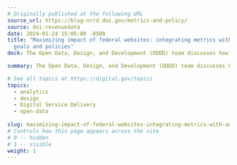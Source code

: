 ```yaml
---
# Originally published at the following URL
source_url: https://blog-nrrd.doi.gov/metrics-and-policy/
source: doi-revenuedata
date: 2024-01-24 15:05:00 -0500
title: "Maximizing impact of federal websites: integrating metrics with annual
  goals and policies"
deck: The Open Data, Design, and Development (ODDD) team discusses how OMB’s recent memo, Delivering a Digital-First Public Experience (M-23-22), inspired them to reassess their metrics plan to harmonize with policies governing federal public websites.

summary: The Open Data, Design, and Development (ODDD) team discusses how OMB’s recent memo, Delivering a Digital-First Public Experience (M-23-22), inspired them to reassess their metrics plan to harmonize with policies governing federal public websites.

# See all topics at https://digital.gov/topics
topics:
  - analytics
  - design
  - Digital Service Delivery
  - open-data
  
slug: maximizing-impact-of-federal-websites-integrating-metrics-with-annual-goals-and-policies
# Controls how this page appears across the site
# 0 -- hidden
# 1 -- visible
weight: 1
---
```

